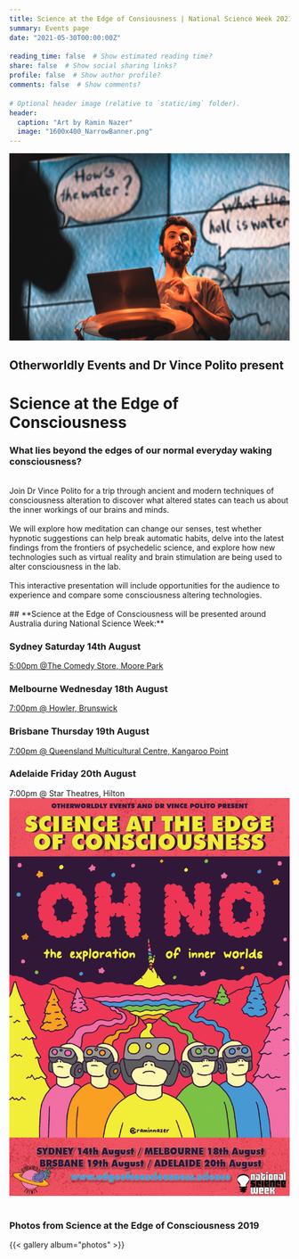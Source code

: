 ```yaml
---
title: Science at the Edge of Consiousness | National Science Week 2021
summary: Events page
date: "2021-05-30T00:00:00Z"

reading_time: false  # Show estimated reading time?
share: false  # Show social sharing links?
profile: false  # Show author profile?
comments: false  # Show comments?

# Optional header image (relative to `static/img` folder).
header:
  caption: "Art by Ramin Nazer"
  image: "1600x400_NarrowBanner.png"
---
```

![alternative text for search engines](water.jpg)
## **Otherworldly Events and Dr Vince Polito present**
# **Science at the Edge of Consciousness**

### What lies beyond the edges of our normal everyday waking consciousness? 
<br />
Join Dr Vince Polito for a trip through ancient and modern techniques of consciousness alteration to discover what altered states can teach us about the inner workings of our brains and minds.
<br />
<br />
We will explore how meditation can change our senses, test whether hypnotic suggestions can help break automatic habits, delve into the latest findings from the frontiers of psychedelic science, and explore how new technologies such as virtual reality and brain stimulation are being used to alter consciousness in the lab.
<br />
<br />
This interactive presentation will include opportunities for the audience to experience and compare some consciousness altering technologies.
<br />
<br />
## **Science at the Edge of Consciousness will be presented around Australia during National Science Week:**

### Sydney Saturday 14th August
[5:00pm @The Comedy Store, Moore Park](https://aucentury.sales.ticketsearch.com/sales/salesevent/12320
)
<br />
### Melbourne Wednesday 18th August
[7:00pm @ Howler, Brunswick](https://moshtix.com.au/v2/event/science-at-the-edge-of-consciousness-national-science-week-2021/129125?skin=hwlr)
<br />
### Brisbane Thursday 19th August
[7:00pm @ Queensland Multicultural Centre, Kangaroo Point](https://www.trybooking.com/BRWVR)
<br />
### Adelaide Friday 20th August
7:00pm @ Star Theatres, Hilton
![Science at the Edge of Consciousness 2021](EoC_Poster_AllCities.png)
<br /><br />

### **Photos from Science at the Edge of Consciousness 2019**
{{< gallery album="photos" >}}
